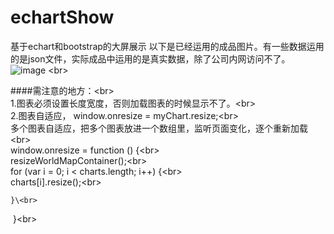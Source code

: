 # echartShow
基于echart和bootstrap的大屏展示
以下是已经运用的成品图片。有一些数据运用的是json文件，实际成品中运用的是真实数据，除了公司内网访问不了。
![image](https://github.com/sunnywindia/echartShow/blob/master/img/result.jpg)
\<br> 

####需注意的地方：\<br>  
1.图表必须设置长度宽度，否则加载图表的时候显示不了。\<br>  
2.图表自适应， window.onresize = myChart.resize;\<br>  
多个图表自适应，把多个图表放进一个数组里，监听页面变化，逐个重新加载\<br>  
window.onresize = function () {\<br>  
	resizeWorldMapContainer();\<br>  
	for (var i = 0; i < charts.length; i++) {\<br>  
		charts[i].resize();\<br>  

	}\<br>  
  }\<br>  
